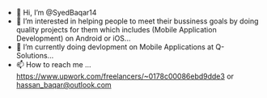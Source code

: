 - 👋 Hi, I’m @SyedBaqar14
- 👀 I’m interested in helping people to meet their bussiness goals by doing quality projects for them which includes (Mobile Application Development) on Android or iOS...
- 🌱 I’m currently doing devlopment on Mobile Applications at Q-Solutions...
- 📫 How to reach me ... https://www.upwork.com/freelancers/~0178c00086ebd9dde3 or hassan_baqar@outlook.com

<!---
SyedBaqar14/SyedBaqar14 is a ✨ special ✨ repository because its `README.md` (this file) appears on your GitHub profile.
You can click the Preview link to take a look at your changes.
--->
